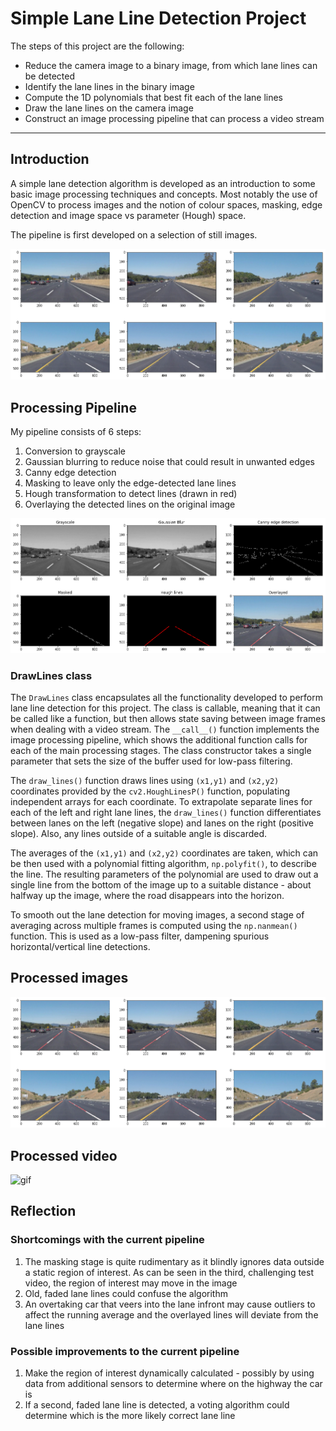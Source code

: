 # Simple Lane Line Detection Project

The steps of this project are the following:
* Reduce the camera image to a binary image, from which lane lines can be detected
* Identify the lane lines in the binary image
* Compute the 1D polynomials that best fit each of the lane lines
* Draw the lane lines on the camera image
* Construct an image processing pipeline that can process a video stream

---

## Introduction
A simple lane detection algorithm is developed as an introduction to some basic image processing techniques and concepts. Most notably the use of OpenCV to process images and the notion of colour spaces, masking, edge detection and image space vs parameter (Hough) space.

The pipeline is first developed on a selection of still images.

![png](report_images/test_images.png)

## Processing Pipeline

My pipeline consists of 6 steps:
1. Conversion to grayscale
2. Gaussian blurring to reduce noise that could result in unwanted edges
3. Canny edge detection
4. Masking to leave only the edge-detected lane lines
5. Hough transformation to detect lines (drawn in red)
6. Overlaying the detected lines on the original image

![png](report_images/image_pipeline.png)

### DrawLines class
The `DrawLines` class encapsulates all the functionality developed to perform lane line detection for this project. The class is callable, meaning that it can be called like a function, but then allows state saving between image frames when dealing with a video stream. The `__call__()` function implements the image processing pipeline, which shows the additional function calls for each of the main processing stages.  The class constructor takes a single parameter that sets the size of the buffer used for low-pass filtering.

The `draw_lines()` function draws lines using `(x1,y1)` and `(x2,y2)` coordinates provided by the `cv2.HoughLinesP()` function, populating independent arrays for each coordinate. To extrapolate separate lines for each of the left and right lane lines, the `draw_lines()` function differentiates between lanes on the left (negative slope) and lanes on the right (positive slope). Also, any lines outside of a suitable angle is discarded.

The averages of the `(x1,y1)` and `(x2,y2)` coordinates are taken, which can be then used with a polynomial fitting algorithm, `np.polyfit()`, to describe the line. The resulting parameters of the polynomial are used to draw out a single line from the bottom of the image up to a suitable distance - about halfway up the image, where the road disappears into the horizon.

To smooth out the lane detection for moving images, a second stage of averaging across multiple frames is computed using the `np.nanmean()` function. This is used as a low-pass filter, dampening spurious horizontal/vertical line detections.

## Processed images
![png](report_images/images_lines_detected.png)

## Processed video
![gif](report_images/solidWhiteRight.gif)

## Reflection
### Shortcomings with the current pipeline

1. The masking stage is quite rudimentary as it blindly ignores data outside a static region of interest. As can be seen in the third, challenging test video, the region of interest may move in the image
2. Old, faded lane lines could confuse the algorithm
3. An overtaking car that veers into the lane infront may cause outliers to affect the running average and the overlayed lines will deviate from the lane lines

### Possible improvements to the current pipeline

1. Make the region of interest dynamically calculated - possibly by using data from additional sensors to determine where on the highway the car is
2. If a second, faded lane line is detected, a voting algorithm could determine which is the more likely correct lane line
